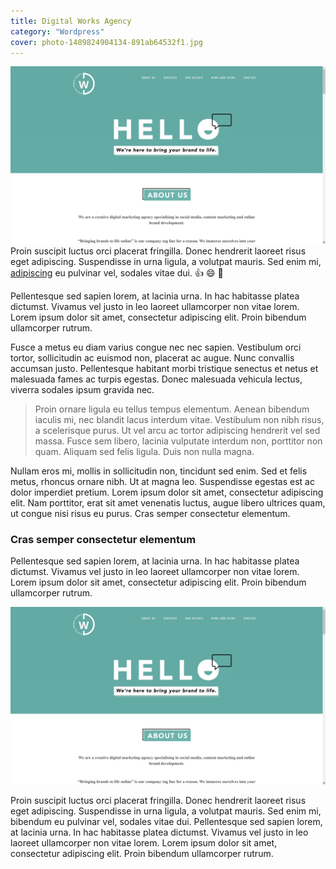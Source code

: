 ```yaml
---
title: Digital Works Agency
category: "Wordpress"
cover: photo-1489824904134-891ab64532f1.jpg
---
```

![digitalworksagency.com](./photo-1489824904134-891ab64532f1.jpg)
Proin suscipit luctus orci placerat fringilla. Donec hendrerit laoreet risus eget adipiscing. Suspendisse in urna ligula, a volutpat mauris. Sed enim mi, [adipiscing](http://google.com) eu pulvinar vel, sodales vitae dui. :thumbsup: :smile: :sparkler:

Pellentesque sed sapien lorem, at lacinia urna. In hac habitasse platea dictumst. Vivamus vel justo in leo laoreet ullamcorper non vitae lorem. Lorem ipsum dolor sit amet, consectetur adipiscing elit. Proin bibendum ullamcorper rutrum.

Fusce a metus eu diam varius congue nec nec sapien. Vestibulum orci tortor, sollicitudin ac euismod non, placerat ac augue. Nunc convallis accumsan justo. Pellentesque habitant morbi tristique senectus et netus et malesuada fames ac turpis egestas. Donec malesuada vehicula lectus, viverra sodales ipsum gravida nec.

> Proin ornare ligula eu tellus tempus elementum. Aenean bibendum iaculis mi, nec blandit lacus interdum vitae. Vestibulum non nibh risus, a scelerisque purus. Ut vel arcu ac tortor adipiscing hendrerit vel sed massa. Fusce sem libero, lacinia vulputate interdum non, porttitor non quam. Aliquam sed felis ligula. Duis non nulla magna.

Nullam eros mi, mollis in sollicitudin non, tincidunt sed enim. Sed et felis metus, rhoncus ornare nibh. Ut at magna leo. Suspendisse egestas est ac dolor imperdiet pretium. Lorem ipsum dolor sit amet, consectetur adipiscing elit. Nam porttitor, erat sit amet venenatis luctus, augue libero ultrices quam, ut congue nisi risus eu purus. Cras semper consectetur elementum.

### Cras semper consectetur elementum

Pellentesque sed sapien lorem, at lacinia urna. In hac habitasse platea dictumst. Vivamus vel justo in leo laoreet ullamcorper non vitae lorem. Lorem ipsum dolor sit amet, consectetur adipiscing elit. Proin bibendum ullamcorper rutrum.

![unsplash.com](./photo-1489824904134-891ab64532f1.jpg)

Proin suscipit luctus orci placerat fringilla. Donec hendrerit laoreet risus eget adipiscing. Suspendisse in urna ligula, a volutpat mauris. Sed enim mi, bibendum eu pulvinar vel, sodales vitae dui. Pellentesque sed sapien lorem, at lacinia urna. In hac habitasse platea dictumst. Vivamus vel justo in leo laoreet ullamcorper non vitae lorem. Lorem ipsum dolor sit amet, consectetur adipiscing elit. Proin bibendum ullamcorper rutrum.
